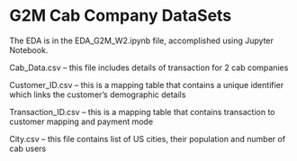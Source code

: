 # G2M Cab Company DataSets

The EDA is in the EDA_G2M_W2.ipynb file, accomplished using Jupyter Notebook.

Cab_Data.csv – this file includes details of transaction for 2 cab companies

Customer_ID.csv – this is a mapping table that contains a unique identifier which links the customer’s demographic details

Transaction_ID.csv – this is a mapping table that contains transaction to customer mapping and payment mode

City.csv – this file contains list of US cities, their population and number of cab users
